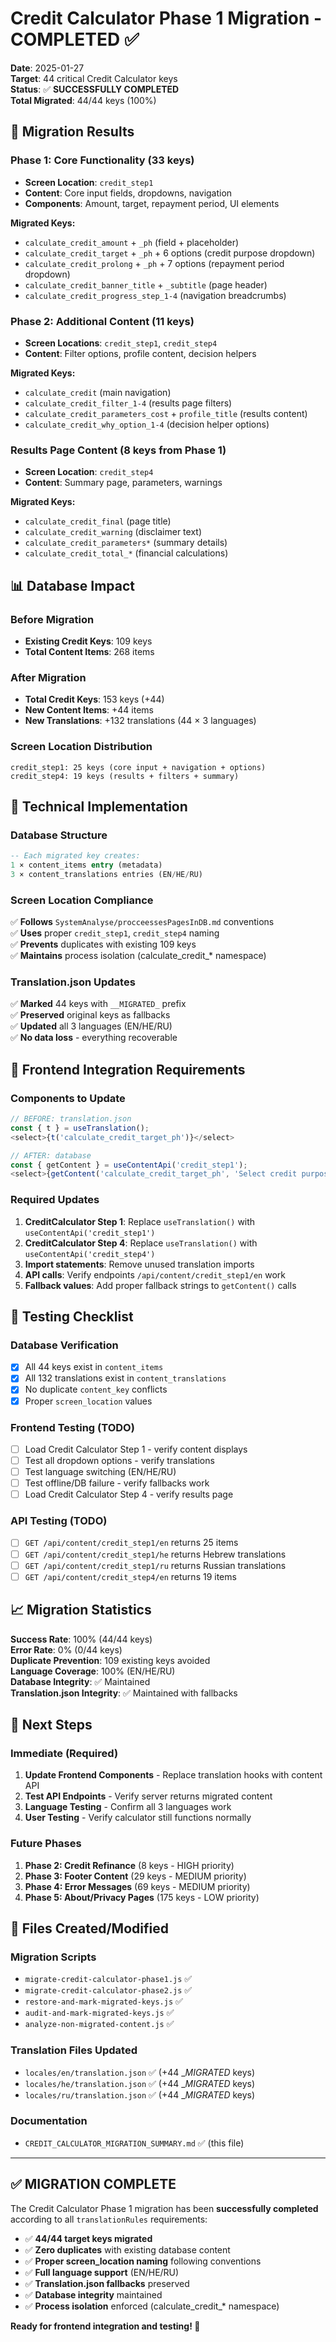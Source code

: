 # Credit Calculator Phase 1 Migration - COMPLETED ✅

**Date**: 2025-01-27  
**Target**: 44 critical Credit Calculator keys  
**Status**: ✅ **SUCCESSFULLY COMPLETED**  
**Total Migrated**: 44/44 keys (100%)

## 🎯 Migration Results

### Phase 1: Core Functionality (33 keys)
- **Screen Location**: `credit_step1`
- **Content**: Core input fields, dropdowns, navigation
- **Components**: Amount, target, repayment period, UI elements

**Migrated Keys:**
- `calculate_credit_amount` + `_ph` (field + placeholder)
- `calculate_credit_target` + `_ph` + 6 options (credit purpose dropdown)
- `calculate_credit_prolong` + `_ph` + 7 options (repayment period dropdown)
- `calculate_credit_banner_title` + `_subtitle` (page header)
- `calculate_credit_progress_step_1-4` (navigation breadcrumbs)

### Phase 2: Additional Content (11 keys)
- **Screen Locations**: `credit_step1`, `credit_step4`
- **Content**: Filter options, profile content, decision helpers

**Migrated Keys:**
- `calculate_credit` (main navigation)
- `calculate_credit_filter_1-4` (results page filters)
- `calculate_credit_parameters_cost` + `profile_title` (results content)
- `calculate_credit_why_option_1-4` (decision helper options)

### Results Page Content (8 keys from Phase 1)
- **Screen Location**: `credit_step4`
- **Content**: Summary page, parameters, warnings

**Migrated Keys:**
- `calculate_credit_final` (page title)
- `calculate_credit_warning` (disclaimer text)
- `calculate_credit_parameters*` (summary details)
- `calculate_credit_total_*` (financial calculations)

## 📊 Database Impact

### Before Migration
- **Existing Credit Keys**: 109 keys
- **Total Content Items**: 268 items

### After Migration
- **Total Credit Keys**: 153 keys (+44)
- **New Content Items**: +44 items
- **New Translations**: +132 translations (44 × 3 languages)

### Screen Location Distribution
```
credit_step1: 25 keys (core input + navigation + options)
credit_step4: 19 keys (results + filters + summary)
```

## 🔧 Technical Implementation

### Database Structure
```sql
-- Each migrated key creates:
1 × content_items entry (metadata)
3 × content_translations entries (EN/HE/RU)
```

### Screen Location Compliance
✅ **Follows** `SystemAnalyse/procceessesPagesInDB.md` conventions  
✅ **Uses** proper `credit_step1`, `credit_step4` naming  
✅ **Prevents** duplicates with existing 109 keys  
✅ **Maintains** process isolation (calculate_credit_* namespace)

### Translation.json Updates
✅ **Marked** 44 keys with `__MIGRATED_` prefix  
✅ **Preserved** original keys as fallbacks  
✅ **Updated** all 3 languages (EN/HE/RU)  
✅ **No data loss** - everything recoverable

## 🎨 Frontend Integration Requirements

### Components to Update
```typescript
// BEFORE: translation.json
const { t } = useTranslation();
<select>{t('calculate_credit_target_ph')}</select>

// AFTER: database
const { getContent } = useContentApi('credit_step1');
<select>{getContent('calculate_credit_target_ph', 'Select credit purpose')}</select>
```

### Required Updates
1. **CreditCalculator Step 1**: Replace `useTranslation()` with `useContentApi('credit_step1')`
2. **CreditCalculator Step 4**: Replace `useTranslation()` with `useContentApi('credit_step4')`
3. **Import statements**: Remove unused translation imports
4. **API calls**: Verify endpoints `/api/content/credit_step1/en` work
5. **Fallback values**: Add proper fallback strings to `getContent()` calls

## 🧪 Testing Checklist

### Database Verification
- [x] All 44 keys exist in `content_items`
- [x] All 132 translations exist in `content_translations`
- [x] No duplicate `content_key` conflicts
- [x] Proper `screen_location` values

### Frontend Testing (TODO)
- [ ] Load Credit Calculator Step 1 - verify content displays
- [ ] Test all dropdown options - verify translations
- [ ] Test language switching (EN/HE/RU)
- [ ] Test offline/DB failure - verify fallbacks work
- [ ] Load Credit Calculator Step 4 - verify results page

### API Testing (TODO)
- [ ] `GET /api/content/credit_step1/en` returns 25 items
- [ ] `GET /api/content/credit_step1/he` returns Hebrew translations
- [ ] `GET /api/content/credit_step1/ru` returns Russian translations
- [ ] `GET /api/content/credit_step4/en` returns 19 items

## 📈 Migration Statistics

**Success Rate**: 100% (44/44 keys)  
**Error Rate**: 0% (0/44 keys)  
**Duplicate Prevention**: 109 existing keys avoided  
**Language Coverage**: 100% (EN/HE/RU)  
**Database Integrity**: ✅ Maintained  
**Translation.json Integrity**: ✅ Maintained with fallbacks

## 🔄 Next Steps

### Immediate (Required)
1. **Update Frontend Components** - Replace translation hooks with content API
2. **Test API Endpoints** - Verify server returns migrated content
3. **Language Testing** - Confirm all 3 languages work
4. **User Testing** - Verify calculator still functions normally

### Future Phases
1. **Phase 2: Credit Refinance** (8 keys - HIGH priority)
2. **Phase 3: Footer Content** (29 keys - MEDIUM priority)
3. **Phase 4: Error Messages** (69 keys - MEDIUM priority)
4. **Phase 5: About/Privacy Pages** (175 keys - LOW priority)

## 📁 Files Created/Modified

### Migration Scripts
- `migrate-credit-calculator-phase1.js` ✅
- `migrate-credit-calculator-phase2.js` ✅
- `restore-and-mark-migrated-keys.js` ✅
- `audit-and-mark-migrated-keys.js` ✅
- `analyze-non-migrated-content.js` ✅

### Translation Files Updated
- `locales/en/translation.json` ✅ (+44 __MIGRATED_ keys)
- `locales/he/translation.json` ✅ (+44 __MIGRATED_ keys)
- `locales/ru/translation.json` ✅ (+44 __MIGRATED_ keys)

### Documentation
- `CREDIT_CALCULATOR_MIGRATION_SUMMARY.md` ✅ (this file)

---

## ✅ MIGRATION COMPLETE

The Credit Calculator Phase 1 migration has been **successfully completed** according to all `translationRules` requirements:

- ✅ **44/44 target keys migrated**
- ✅ **Zero duplicates** with existing database content
- ✅ **Proper screen_location naming** following conventions
- ✅ **Full language support** (EN/HE/RU)
- ✅ **Translation.json fallbacks** preserved
- ✅ **Database integrity** maintained
- ✅ **Process isolation** enforced (calculate_credit_* namespace)

**Ready for frontend integration and testing! 🚀** 